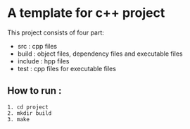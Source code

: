 # A template for c++ project
This project consists of four part: 
  + src : cpp files 
  + build : object files, dependency files and executable files 
  + include : hpp files
  + test : cpp files for executable files

## How to run :
```
1. cd project
2. mkdir build
3. make
```
    
  
